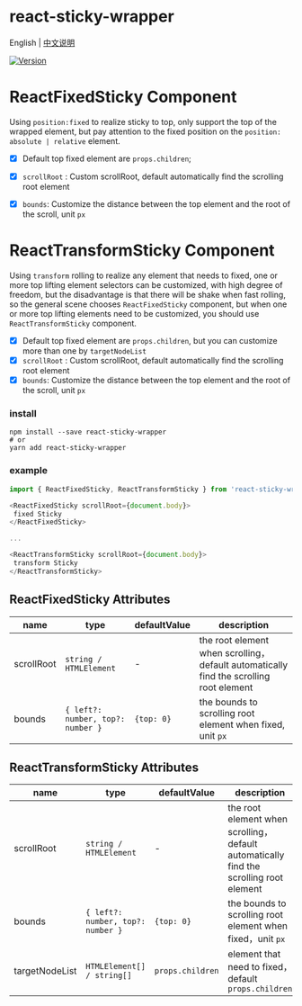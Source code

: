 # react-sticky-wrapper

English | [中文说明](./README_CN.md)

[![Version](https://img.shields.io/badge/version-1.1.5-green)](https://www.npmjs.com/package/react-sticky-wrapper)

# ReactFixedSticky Component
  Using `position:fixed` to realize sticky to top, only support the top of the wrapped element, but pay attention to the fixed position on the `position: absolute | relative` element.
- [x] Default top fixed element are `props.children`;
- [x] `scrollRoot` : Custom scrollRoot, default automatically find the scrolling root element
- [x] `bounds`: Customize the distance between the top element and the root of the scroll, unit `px`


# ReactTransformSticky Component
 Using `transform` rolling to realize any element that needs to fixed, one or more top lifting element selectors can be customized, with high degree of freedom, but the disadvantage is that there will be shake when fast rolling, so the general scene chooses `ReactFixedSticky` component, but when one or more top lifting elements need to be customized, you should use `ReactTransformSticky` component.
- [x] Default top fixed element are `props.children`, but you can customize more than one by `targetNodeList`
- [x] `scrollRoot` : Custom scrollRoot, default automatically find the scrolling root element
- [x] `bounds`: Customize the distance between the top element and the root of the scroll, unit `px`

### install
```
npm install --save react-sticky-wrapper
# or
yarn add react-sticky-wrapper
```

### example
```javascript
import { ReactFixedSticky, ReactTransformSticky } from 'react-sticky-wrapper';

<ReactFixedSticky scrollRoot={document.body}>
 fixed Sticky
</ReactFixedSticky>

...

<ReactTransformSticky scrollRoot={document.body}>
 transform Sticky
</ReactTransformSticky>

```

## ReactFixedSticky Attributes

| name                          | type                  | defaultValue                                                   | description                                                                                                      |
| ----------------------------- | --------------------- | -------------------------------------------------------------- | --------------------------------------------------------------------------------------------------------- |
| scrollRoot                      | `string / HTMLElement`            | -                                                  | the root element when scrolling，default automatically find the scrolling root element                                                                                  |
| bounds                  | `{ left?: number, top?: number }`         | `{top: 0}`                                      | the bounds to scrolling root element when fixed, unit `px`                                                                            |

## ReactTransformSticky Attributes

| name                          | type                  | defaultValue                                                   | description                                                                                                      |
| ----------------------------- | --------------------- | -------------------------------------------------------------- | --------------------------------------------------------------------------------------------------------- |
| scrollRoot                      | `string / HTMLElement`            | -                                                  | the root element when scrolling，default automatically find the scrolling root element                                                                                  |
| bounds                  | `{ left?: number, top?: number }`            | `{top: 0}`                                                  | the bounds to scrolling root element when fixed，unit `px`                                                                              |
| targetNodeList          | `HTMLElement[] / string[]`                         | `props.children`                                                  | element that need to fixed，default `props.children`                                                  |
